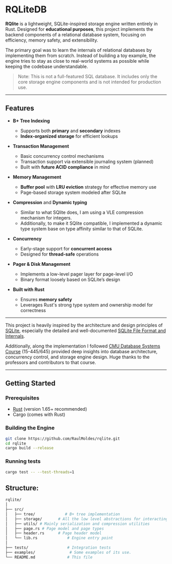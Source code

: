# RQLiteDB

**RQlite** is a lightweight, SQLite-inspired storage engine written entirely in Rust. Designed for **educational purposes**, this project implements the backend components of a relational database system, focusing on efficiency, memory safety, and extensibility.

The primary goal was to learn  the internals of relational databases by implementing them from scratch. Instead of building a toy example, the engine tries to stay as close to real-world systems as possible while keeping the codebase understandable.

> Note: This is not a full-featured SQL database. It includes only the core storage engine components and is not intended for production use.

---

## Features

- **B+ Tree Indexing**
  - Supports both **primary** and **secondary** indexes
  - **Index-organized storage** for efficient lookups

- **Transaction Management**
  - Basic concurrency control mechanisms
  - Transaction support via extensible journaling system (planned)
  - Built with **future ACID compliance** in mind

- **Memory Management**
  - **Buffer pool** with **LRU eviction** strategy for effective memory use
  - Page-based storage system modeled after SQLite

- **Compression** and **Dynamic typing**
  - Similar to what SQlite does, I am using a VLE compression mechanism for integers.
  - Additionally, to make it SQlite compatible, I implemented a dynamic type system base on type affinity similar to that of SQLite.

- **Concurrency**
  - Early-stage support for **concurrent access**
  - Designed for **thread-safe** operations

- **Pager & Disk Management**
  - Implements a low-level pager layer for page-level I/O
  - Binary format loosely based on SQLite’s design

- **Built with Rust**
  - Ensures **memory safety**
  - Leverages Rust's strong type system and ownership model for correctness

---

This project is heavily inspired by the architecture and design principles of [SQLite](https://www.sqlite.org/index.html), especially the detailed and well-documented [SQLite File Format and Internals](https://www.sqlite.org/fileformat2.html).

Additionally, along the implementation I followed [CMU Database Systems Course](https://15445.courses.cs.cmu.edu/) (15-445/645) provided deep insights into database architecture, concurrency control, and storage engine design. Huge thanks to the professors and contributors to that course.

---

## Getting Started

### Prerequisites

- [Rust](https://www.rust-lang.org/tools/install) (version 1.65+ recommended)
- Cargo (comes with Rust)

### Building the Engine

```bash
git clone https://github.com/RaulMoldes/rqlite.git
cd rqlite
cargo build --release

```
### Running tests

```bash
cargo test -- --test-threads=1
```

## Structure:
```bash
rqlite/
│
├── src/
│   ├── tree/             # B+ tree implementation
│   ├── storage/       # All the low level abstractions for interacting with disk and memory
│   ├── utils/ # Mainly serialization and compression utilities
│   ├── page.rs # Page model and page types
│   ├── header.rs      # Page header model
│   └── lib.rs             # Engine entry point
│
├── tests/                 # Integration tests
├── examples/               # Some examples of its use.
└── README.md              # This file
```

